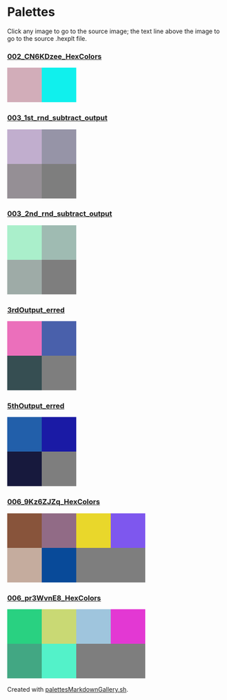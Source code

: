 # Palettes

Click any image to go to the source image; the text line above the image to go to the source .hexplt file.

### [002_CN6KDzee_HexColors](002_CN6KDzee_HexColors.hexplt)

[ ![002_CN6KDzee_HexColors.png](002_CN6KDzee_HexColors.png) ](002_CN6KDzee_HexColors.png)

### [003_1st_rnd_subtract_output](003_1st_rnd_subtract_output.hexplt)

[ ![003_1st_rnd_subtract_output.png](003_1st_rnd_subtract_output.png) ](003_1st_rnd_subtract_output.png)

### [003_2nd_rnd_subtract_output](003_2nd_rnd_subtract_output.hexplt)

[ ![003_2nd_rnd_subtract_output.png](003_2nd_rnd_subtract_output.png) ](003_2nd_rnd_subtract_output.png)

### [3rdOutput_erred](3rdOutput_erred.hexplt)

[ ![3rdOutput_erred.png](3rdOutput_erred.png) ](3rdOutput_erred.png)

### [5thOutput_erred](5thOutput_erred.hexplt)

[ ![5thOutput_erred.png](5thOutput_erred.png) ](5thOutput_erred.png)

### [006_9Kz6ZJZq_HexColors](006_9Kz6ZJZq_HexColors.hexplt)

[ ![006_9Kz6ZJZq_HexColors.png](006_9Kz6ZJZq_HexColors.png) ](006_9Kz6ZJZq_HexColors.png)

### [006_pr3WvnE8_HexColors](006_pr3WvnE8_HexColors.hexplt)

[ ![006_pr3WvnE8_HexColors.png](006_pr3WvnE8_HexColors.png) ](006_pr3WvnE8_HexColors.png)

Created with [palettesMarkdownGallery.sh](https://github.com/earthbound19/_ebDev/blob/master/scripts/palettesMarkdownGallery.sh).